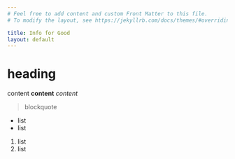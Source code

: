 ```yaml
---
# Feel free to add content and custom Front Matter to this file.
# To modify the layout, see https://jekyllrb.com/docs/themes/#overriding-theme-defaults

title: Info for Good
layout: default
---
```


# heading

content **content** *content*  

>blockquote  

- list
- list
1. list
2. list
